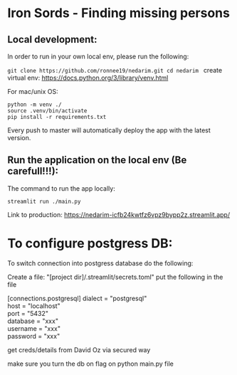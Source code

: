 # Iron Sords - Finding missing persons

## Local development:
In order to run in your own local env, please run the following:

`git clone https://github.com/ronnee19/nedarim.git
cd nedarim
`
create virtual env:
https://docs.python.org/3/library/venv.html

For mac/unix OS:
```
python -m venv ./
source .venv/bin/activate
pip install -r requirements.txt
```
Every push to master will automatically deploy the app with the latest version.

## Run the application on the local env (Be carefull!!!):
The command to run the app locally:

`streamlit run ./main.py `

Link to production:
https://nedarim-icfb24kwtfz6vpz9bypp2z.streamlit.app/

# To configure postgress DB:

To switch connection into postgress database do the following:

Create a file: "[project dir]/.streamlit/secrets.toml"
put the following in the file

[connections.postgresql]
dialect = "postgresql"  
host = "localhost"  
port = "5432"  
database = "xxx"  
username = "xxx"  
password = "xxx"  

get creds/details from David Oz via secured way

make sure you turn the db on flag on python main.py file

